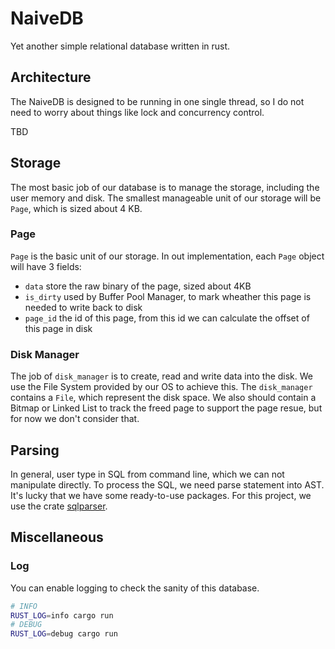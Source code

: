 # NaiveDB

Yet another simple relational database written in rust.

## Architecture

The NaiveDB is designed to be running in one single thread, so I do not need to worry about things like lock and concurrency control.

TBD

## Storage

The most basic job of our database is to manage the storage, including the user memory and disk. The smallest manageable unit of our storage will be  `Page`,  which is sized about 4 KB.

### Page

`Page` is the basic unit of our storage. In out implementation, each `Page` object will have 3 fields:

- `data` store the raw binary of the page, sized about 4KB
- `is_dirty` used by Buffer Pool Manager, to mark wheather this page is needed to write back to disk
- `page_id` the id of this page, from this id we can calculate the offset of this page in disk

### Disk Manager

The job of `disk_manager` is to create, read and write data into the disk. We use the File System provided by our OS to achieve this. The `disk_manager` contains a `File`, which represent the disk space. We also should contain a Bitmap or Linked List to track the freed page to support the page resue, but for now we don't consider that.

## Parsing

In general, user type in SQL from command line, which we can not manipulate directly. To process the SQL, we need parse statement into AST. It's lucky that we have some ready-to-use packages. For this project, we use the crate [sqlparser](https://docs.rs/sqlparser/0.12.0/sqlparser/).

## Miscellaneous

### Log

You can enable logging to check the sanity of this database.

```sh
# INFO
RUST_LOG=info cargo run
# DEBUG
RUST_LOG=debug cargo run
```
